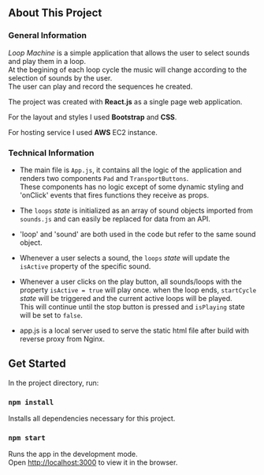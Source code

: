 ## About This Project

### General Information

*Loop Machine* is a simple application that allows the user to select sounds and play them in a loop.  
At the begining of each loop cycle the music will change according to the selection of sounds by the user.  
The user can play and record the sequences he created.

The project was created with **React.js** as a single page web application.

For the layout and styles I used **Bootstrap** and **CSS**.

For hosting service I used **AWS** EC2 instance.

### Technical Information

* The main file is `App.js`, it contains all the logic of the application and renders two components `Pad` and `TransportButtons`.  
These components has no logic except of some dynamic styling and 'onClick' events that fires functions they receive as props.

* The `loops` *state* is initialized as an array of sound objects imported from `sounds.js` and can easily be replaced for data from an API.  

* 'loop' and 'sound' are both used in the code but refer to the same sound object.

* Whenever a user selects a sound, the `loops` *state* will update the `isActive` property of the specific sound.  

* Whenever a user clicks on the play button, all sounds/loops with the property `isActive = true` will play once.
when the loop ends, `startCycle` *state* will be triggered and the current active loops will be played.  
This will continue until the stop button is pressed and `isPlaying` state will be set to `false`.

* app.js is a local server used to serve the static html file after build with reverse proxy from Nginx.

## Get Started

In the project directory, run:

### `npm install`

Installs all dependencies necessary for this project.

### `npm start`

Runs the app in the development mode.\
Open [http://localhost:3000](http://localhost:3000) to view it in the browser.
